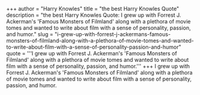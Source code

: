 +++
author = "Harry Knowles"
title = "the best Harry Knowles Quote"
description = "the best Harry Knowles Quote: I grew up with Forrest J. Ackerman's 'Famous Monsters of Filmland' along with a plethora of movie tomes and wanted to write about film with a sense of personality, passion, and humor."
slug = "i-grew-up-with-forrest-j-ackermans-famous-monsters-of-filmland-along-with-a-plethora-of-movie-tomes-and-wanted-to-write-about-film-with-a-sense-of-personality-passion-and-humor"
quote = '''I grew up with Forrest J. Ackerman's 'Famous Monsters of Filmland' along with a plethora of movie tomes and wanted to write about film with a sense of personality, passion, and humor.'''
+++
I grew up with Forrest J. Ackerman's 'Famous Monsters of Filmland' along with a plethora of movie tomes and wanted to write about film with a sense of personality, passion, and humor.
